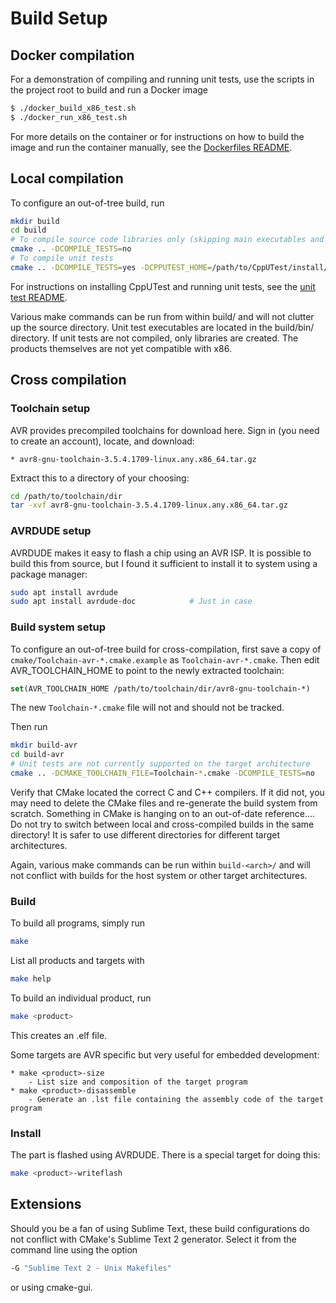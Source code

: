 # Build Setup


## Docker compilation
For a demonstration of compiling and running unit tests, use the scripts in the project root to build and run a Docker image

```bash
$ ./docker_build_x86_test.sh
$ ./docker_run_x86_test.sh
```

For more details on the container or for instructions on how to build the image and run the container manually, see the [Dockerfiles README](Dockerfiles/README.md).


## Local compilation
To configure an out-of-tree build, run

```bash
mkdir build
cd build
# To compile source code libraries only (skipping main executables and unit tests)
cmake .. -DCOMPILE_TESTS=no
# To compile unit tests
cmake .. -DCOMPILE_TESTS=yes -DCPPUTEST_HOME=/path/to/CppUTest/install/dir
```

For instructions on installing CppUTest and running unit tests, see the [unit test README](README_unit_tests.md).

Various make commands can be run from within build/ and will not clutter up the source directory.
Unit test executables are located in the build/bin/ directory.
If unit tests are not compiled, only libraries are created. The products themselves are not yet compatible with x86.


## Cross compilation

### Toolchain setup
AVR provides precompiled toolchains for download here.
Sign in (you need to create an account), locate, and download:

	* avr8-gnu-toolchain-3.5.4.1709-linux.any.x86_64.tar.gz

Extract this to a directory of your choosing:

```bash
cd /path/to/toolchain/dir
tar -xvf avr8-gnu-toolchain-3.5.4.1709-linux.any.x86_64.tar.gz
```


### AVRDUDE setup
AVRDUDE makes it easy to flash a chip using an AVR ISP.
It is possible to build this from source, but I found it sufficient to install it to system using a package manager:

```bash
sudo apt install avrdude
sudo apt install avrdude-doc			# Just in case
```


### Build system setup
To configure an out-of-tree build for cross-compilation, first save a copy of ```cmake/Toolchain-avr-*.cmake.example``` as ```Toolchain-avr-*.cmake```.
Then edit AVR_TOOLCHAIN_HOME to point to the newly extracted toolchain:

```cmake
set(AVR_TOOLCHAIN_HOME /path/to/toolchain/dir/avr8-gnu-toolchain-*)
```

The new ```Toolchain-*.cmake``` file will not and should not be tracked.

Then run

```bash
mkdir build-avr
cd build-avr
# Unit tests are not currently supported on the target architecture
cmake .. -DCMAKE_TOOLCHAIN_FILE=Toolchain-*.cmake -DCOMPILE_TESTS=no
```

Verify that CMake located the correct C and C++ compilers.
If it did not, you may need to delete the CMake files and re-generate the build system from scratch. Something in CMake is hanging on to an out-of-date reference....
Do not try to switch between local and cross-compiled builds in the same directory! It is safer to use different directories for different target architectures.

Again, various make commands can be run within ```build-<arch>/``` and will not conflict with builds for the host system or other target architectures.


### Build
To build all programs, simply run
```bash
make
```

List all products and targets with
```bash
make help
```

To build an individual product, run
```bash
make <product>
```
This creates an .elf file.

Some targets are AVR specific but very useful for embedded development:

	* make <product>-size
		- List size and composition of the target program
	* make <product>-disassemble
		- Generate an .lst file containing the assembly code of the target program


### Install
The part is flashed using AVRDUDE. There is a special target for doing this:

```bash
make <product>-writeflash
```


## Extensions
Should you be a fan of using Sublime Text, these build configurations do not conflict with CMake's Sublime Text 2 generator.
Select it from the command line using the option

```bash
-G "Sublime Text 2 - Unix Makefiles"
```

or using cmake-gui.
